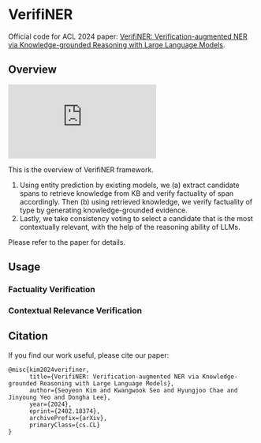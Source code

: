 # VerifiNER
Official code for ACL 2024 paper: [VerifiNER: Verification-augmented NER via Knowledge-grounded Reasoning with Large Language Models](https://arxiv.org/abs/2402.18374).

## Overview
![](https://github.com/user-attachments/files/15546047/main_figure.pdf)

This is the overview of VerifiNER framework.
1. Using entity prediction by existing models, we (a) extract candidate spans to retrieve knowledge from KB and verify factuality of span accordingly. Then (b) using retrieved knowledge, we verify factuality of type by generating knowledge-grounded evidence.
2. Lastly, we take consistency voting to select a candidate that is the most contextually relevant, with the help of the reasoning ability of LLMs.

Please refer to the paper for details.

## Usage
### Factuality Verification

### Contextual Relevance Verification



## Citation
If you find our work useful, please cite our paper:
```
@misc{kim2024verifiner,
      title={VerifiNER: Verification-augmented NER via Knowledge-grounded Reasoning with Large Language Models}, 
      author={Seoyeon Kim and Kwangwook Seo and Hyungjoo Chae and Jinyoung Yeo and Dongha Lee},
      year={2024},
      eprint={2402.18374},
      archivePrefix={arXiv},
      primaryClass={cs.CL}
}
```
